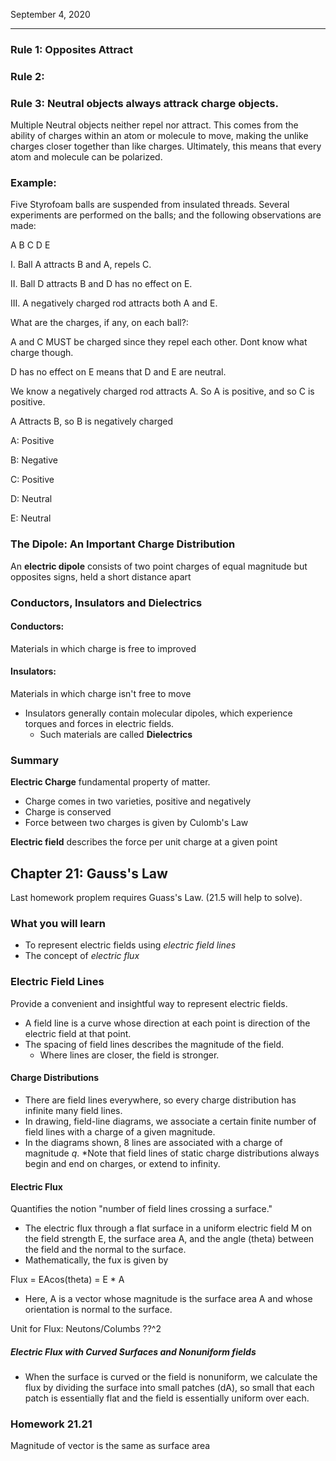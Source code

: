 September 4, 2020

---

### Rule 1: Opposites Attract

### Rule 2:


### Rule 3: Neutral objects always attrack charge objects.

Multiple Neutral objects neither repel nor attract. This comes from the ability of charges within an atom or molecule to move, making the unlike charges closer together than like charges. Ultimately, this means that every atom and molecule can be polarized.


### Example:

Five Styrofoam balls are suspended from insulated threads. Several experiments are performed on the balls; and the following observations are made:

A B C D E

I. Ball A attracts B and A, repels C.

II. Ball D attracts B and D has no effect on E.

III. A negatively charged rod attracts both A and E.

What are the charges, if any, on each ball?:

A and C MUST be charged since they repel each other. Dont know what charge though.

D has no effect on E means that D and E are neutral.

We know a negatively charged rod attracts A. So A is positive, and so C is positive.

A Attracts B, so B is negatively charged

A: Positive

B: Negative

C: Positive

D: Neutral

E: Neutral


### The Dipole: An Important Charge Distribution

An **electric dipole** consists of two point charges of equal magnitude but opposites signs, held a short distance apart


### Conductors, Insulators and Dielectrics


#### Conductors:
Materials in which charge is free to improved

#### Insulators:
Materials in which charge isn't free to move

* Insulators generally contain molecular dipoles, which experience torques and forces in electric fields.
  * Such materials are called **Dielectrics**


### Summary
**Electric Charge** fundamental property of matter.
* Charge comes in two varieties, positive and negatively
* Charge is conserved
* Force between two charges is given by Culomb's Law

**Electric field** describes the force per unit charge at a given point


## Chapter 21: Gauss's Law

Last homework proplem requires Guass's Law. (21.5 will help to solve).

### What you will learn

* To represent electric fields using *electric field lines*
* The concept of *electric flux*

### Electric Field Lines
Provide a convenient and insightful way to represent electric fields.

* A field line is a curve whose direction at each point is direction of the electric field at that point.
* The spacing of field lines describes the magnitude of the field.
  * Where lines are closer, the field is stronger.

#### Charge Distributions

* There are field lines everywhere, so every charge distribution has infinite many field lines.
* In drawing, field-line diagrams, we associate a certain finite number of field lines with a charge of a given magnitude.
* In the diagrams shown, 8 lines are associated with a charge of magnitude *q*.
*Note that field lines of static charge distributions always begin and end on charges, or extend to infinity.


#### Electric Flux
Quantifies the notion "number of field lines crossing a surface."

* The electric flux <greek symbol that looks like a circle with a line vertically through it> through a flat surface in a uniform electric field M on the field strength E, the surface area A, and the angle (theta) between the field and the normal to the surface.
* Mathematically, the fux is given by

Flux = EAcos(theta) = E<vector> * A<vector>

* Here, A<vector> is a vector whose magnitude is the surface area A and whose orientation is normal to the surface.


Unit for Flux: Neutons/Columbs ??^2

##### Electric Flux with Curved Surfaces and Nonuniform fields

* When the surface is curved or the field is nonuniform, we calculate the flux by dividing the surface into small patches (dA<vector>), so small that each patch is essentially flat and the field is essentially uniform over each.

### Homework 21.21

Magnitude of vector is the same as surface area
